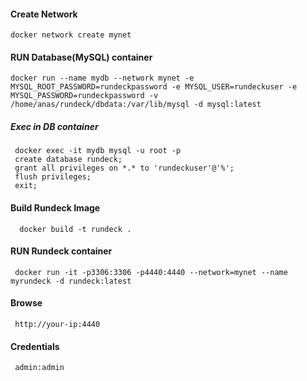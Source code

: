 #### Create Network

    docker network create mynet
   
#### RUN Database(MySQL) container 
    
    docker run --name mydb --network mynet -e MYSQL_ROOT_PASSWORD=rundeckpassword -e MYSQL_USER=rundeckuser -e  MYSQL_PASSWORD=rundeckpassword -v /home/anas/rundeck/dbdata:/var/lib/mysql -d mysql:latest

##### Exec in DB container

     docker exec -it mydb mysql -u root -p
     create database rundeck;
     grant all privileges on *.* to 'rundeckuser'@'%';
     flush privileges;
     exit;
     
 #### Build Rundeck Image
      
      docker build -t rundeck .
      
#### RUN Rundeck container
      
     docker run -it -p3306:3306 -p4440:4440 --network=mynet --name myrundeck -d rundeck:latest
     
#### Browse

     http://your-ip:4440  

#### Credentials
     
     admin:admin
